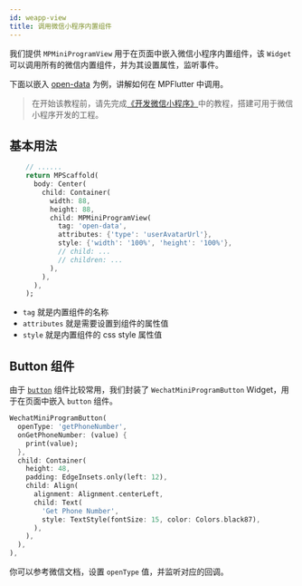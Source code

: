 ```yaml
---
id: weapp-view
title: 调用微信小程序内置组件
---
```


我们提供 `MPMiniProgramView` 用于在页面中嵌入微信小程序内置组件，该 `Widget` 可以调用所有的微信内置组件，并为其设置属性，监听事件。

下面以嵌入 [open-data](https://developers.weixin.qq.com/miniprogram/dev/component/open-data.html) 为例，讲解如何在 MPFlutter 中调用。

> 在开始该教程前，请先完成[《开发微信小程序》](./first-app-weapp)中的教程，搭建可用于微信小程序开发的工程。

## 基本用法

```dart
    // ......
    return MPScaffold(
      body: Center(
        child: Container(
          width: 88,
          height: 88,
          child: MPMiniProgramView(
            tag: 'open-data',
            attributes: {'type': 'userAvatarUrl'},
            style: {'width': '100%', 'height': '100%'},
            // child: ...
            // children: ...
          ),
        ),
      ),
    );
```

* `tag` 就是内置组件的名称
* `attributes` 就是需要设置到组件的属性值
* `style` 就是内置组件的 css style 属性值

## Button 组件

由于 [`button`](https://developers.weixin.qq.com/miniprogram/dev/component/button.html) 组件比较常用，我们封装了 `WechatMiniProgramButton` Widget，用于在页面中嵌入 `button` 组件。

```dart
WechatMiniProgramButton(
  openType: 'getPhoneNumber',
  onGetPhoneNumber: (value) {
    print(value);
  },
  child: Container(
    height: 48,
    padding: EdgeInsets.only(left: 12),
    child: Align(
      alignment: Alignment.centerLeft,
      child: Text(
        'Get Phone Number',
        style: TextStyle(fontSize: 15, color: Colors.black87),
      ),
    ),
  ),
),
```

你可以参考微信文档，设置 `openType` 值，并监听对应的回调。